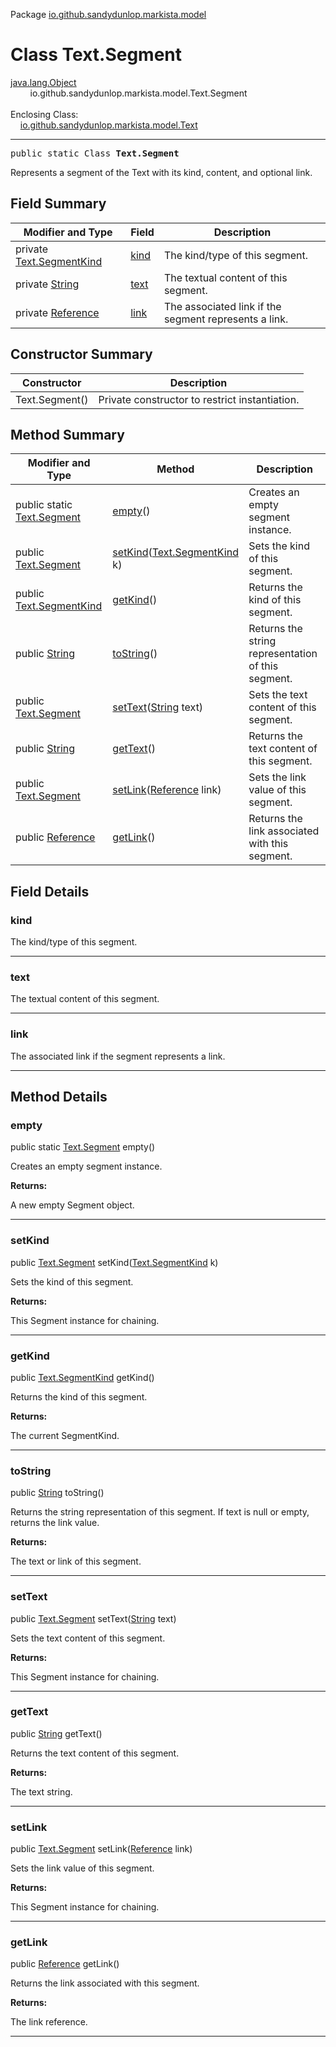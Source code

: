 Package [io.github.sandydunlop.markista.model](index.md)

# Class Text.Segment
[java.lang.Object](https://docs.oracle.com/en/java/javase/24/docs/api/java.base/java/lang/Object.html)<br/>
        io.github.sandydunlop.markista.model.Text.Segment<br/>
<br/>
Enclosing Class:<br/>
    [io.github.sandydunlop.markista.model.Text](Text.md)


----

<span style="font-family: monospace;">public static Class __Text.Segment__</span>

Represents a segment of the Text with its kind, content, and optional link.


## Field Summary

| Modifier and Type                                                                                    | Field         | Description                                           |
|------------------------------------------------------------------------------------------------------|---------------|-------------------------------------------------------|
| private [Text.SegmentKind](Text.SegmentKind.md)                                                      | [kind](#kind) | The kind/type of this segment.                        |
| private [String](https://docs.oracle.com/en/java/javase/24/docs/api/java.base/java/lang/String.html) | [text](#text) | The textual content of this segment.                  |
| private [Reference](Reference.md)                                                                    | [link](#link) | The associated link if the segment represents a link. |

## Constructor Summary

| Constructor    | Description                                    |
|----------------|------------------------------------------------|
| Text.Segment() | Private constructor to restrict instantiation. |

## Method Summary

| Modifier and Type                                                                                   | Method                                                                                                                 | Description                                        |
|-----------------------------------------------------------------------------------------------------|------------------------------------------------------------------------------------------------------------------------|----------------------------------------------------|
| public static [Text.Segment](Text.Segment.md)                                                       | [empty](#empty)()                                                                                                      | Creates an empty segment instance.                 |
| public [Text.Segment](Text.Segment.md)                                                              | [setKind](#setkind)([Text.SegmentKind](Text.SegmentKind.md) k)                                                         | Sets the kind of this segment.                     |
| public [Text.SegmentKind](Text.SegmentKind.md)                                                      | [getKind](#getkind)()                                                                                                  | Returns the kind of this segment.                  |
| public [String](https://docs.oracle.com/en/java/javase/24/docs/api/java.base/java/lang/String.html) | [toString](#tostring)()                                                                                                | Returns the string representation of this segment. |
| public [Text.Segment](Text.Segment.md)                                                              | [setText](#settext)([String](https://docs.oracle.com/en/java/javase/24/docs/api/java.base/java/lang/String.html) text) | Sets the text content of this segment.             |
| public [String](https://docs.oracle.com/en/java/javase/24/docs/api/java.base/java/lang/String.html) | [getText](#gettext)()                                                                                                  | Returns the text content of this segment.          |
| public [Text.Segment](Text.Segment.md)                                                              | [setLink](#setlink)([Reference](Reference.md) link)                                                                    | Sets the link value of this segment.               |
| public [Reference](Reference.md)                                                                    | [getLink](#getlink)()                                                                                                  | Returns the link associated with this segment.     |

## Field Details

### kind

The kind/type of this segment.


---

### text

The textual content of this segment.


---

### link

The associated link if the segment represents a link.


---


## Method Details

### empty

public static [Text.Segment](Text.Segment.md) empty()

Creates an empty segment instance.

**Returns:**

A new empty Segment object.


---

### setKind

public [Text.Segment](Text.Segment.md) setKind([Text.SegmentKind](Text.SegmentKind.md) k)

Sets the kind of this segment.

**Returns:**

This Segment instance for chaining.


---

### getKind

public [Text.SegmentKind](Text.SegmentKind.md) getKind()

Returns the kind of this segment.

**Returns:**

The current SegmentKind.


---

### toString

public [String](https://docs.oracle.com/en/java/javase/24/docs/api/java.base/java/lang/String.html) toString()

Returns the string representation of this segment.
If text is null or empty, returns the link value.

**Returns:**

The text or link of this segment.


---

### setText

public [Text.Segment](Text.Segment.md) setText([String](https://docs.oracle.com/en/java/javase/24/docs/api/java.base/java/lang/String.html) text)

Sets the text content of this segment.

**Returns:**

This Segment instance for chaining.


---

### getText

public [String](https://docs.oracle.com/en/java/javase/24/docs/api/java.base/java/lang/String.html) getText()

Returns the text content of this segment.

**Returns:**

The text string.


---

### setLink

public [Text.Segment](Text.Segment.md) setLink([Reference](Reference.md) link)

Sets the link value of this segment.

**Returns:**

This Segment instance for chaining.


---

### getLink

public [Reference](Reference.md) getLink()

Returns the link associated with this segment.

**Returns:**

The link reference.


---

